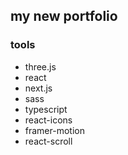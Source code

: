 ## my new portfolio

### tools
- three.js
- react
- next.js
- sass
- typescript
- react-icons
- framer-motion
- react-scroll
